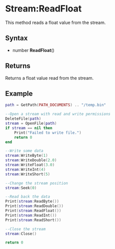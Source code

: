 # Stream:ReadFloat

This method reads a float value from the stream.

## Syntax

- number **ReadFloat**()

## Returns

Returns a float value read from the stream.

## Example

```lua
path = GetPath(PATH_DOCUMENTS) .. "/temp.bin"

--Open a stream with read and write permissions
DeleteFile(path)
stream = OpenFile(path)
if stream == nil then
    Print("Failed to write file.")
    return 0
end

--Write some data
stream:WriteByte(1)
stream:WriteDouble(2.0)
stream:WriteFloat(3.0)
stream:WriteInt(4)
stream:WriteShort(5)

--Change the stream position
stream:Seek(0)

--Read back the data
Print(stream:ReadByte())
Print(stream:ReadDouble())
Print(stream:ReadFloat())
Print(stream:ReadInt())
Print(stream:ReadShort())

--Close the stream
stream:Close()

return 0
```
